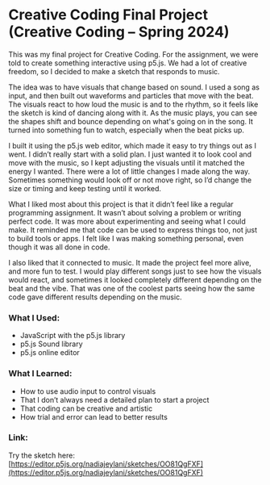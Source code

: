 # Creative Coding Final Project (Creative Coding – Spring 2024)

This was my final project for Creative Coding. For the assignment, we were told to create something interactive using p5.js. We had a lot of creative freedom, so I decided to make a sketch that responds to music.

The idea was to have visuals that change based on sound. I used a song as input, and then built out waveforms and particles that move with the beat. The visuals react to how loud the music is and to the rhythm, so it feels like the sketch is kind of dancing along with it. As the music plays, you can see the shapes shift and bounce depending on what's going on in the song. It turned into something fun to watch, especially when the beat picks up.

I built it using the p5.js web editor, which made it easy to try things out as I went. I didn’t really start with a solid plan. I just wanted it to look cool and move with the music, so I kept adjusting the visuals until it matched the energy I wanted. There were a lot of little changes I made along the way. Sometimes something would look off or not move right, so I’d change the size or timing and keep testing until it worked.

What I liked most about this project is that it didn’t feel like a regular programming assignment. It wasn’t about solving a problem or writing perfect code. It was more about experimenting and seeing what I could make. It reminded me that code can be used to express things too, not just to build tools or apps. I felt like I was making something personal, even though it was all done in code.

I also liked that it connected to music. It made the project feel more alive, and more fun to test. I would play different songs just to see how the visuals would react, and sometimes it looked completely different depending on the beat and the vibe. That was one of the coolest parts seeing how the same code gave different results depending on the music.

### What I Used:
- JavaScript with the p5.js library  
- p5.js Sound library  
- p5.js online editor

### What I Learned:
- How to use audio input to control visuals  
- That I don’t always need a detailed plan to start a project  
- That coding can be creative and artistic  
- How trial and error can lead to better results

### Link:
Try the sketch here:  
[https://editor.p5js.org/nadiajeylani/sketches/OO81QgFXF](https://editor.p5js.org/nadiajeylani/sketches/OO81QgFXF)
